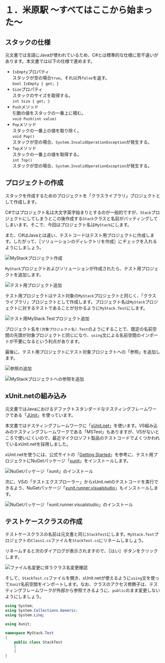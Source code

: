 １．米原駅 ～すべてはここから始まった～
=====

スタックの仕様
-----

元文書では言語にJavaが使われているため、C#とは標準的な仕様に若干違いがあります。本文書では以下の仕様で進めます。

- `IsEmpty`プロパティ  
  スタックが空の場合`true`。それ以外`false`を返す。  
  `bool IsEmpty { get; }`
- `Size`プロパティ  
  スタックのサイズを取得する。  
  `int Size { get; }`
- `Push`メソッド  
  引数の値をスタックの一番上に積む。  
  `void Push(int value)`
- `Pop`メソッド  
  スタックの一番上の値を取り除く。  
  `void Pop()`  
  スタックが空の場合、`System.InvalidOperationException`が発生する。
- `Top`メソッド  
  スタックの一番上の値を取得する。  
  `int Top()`  
  スタックが空の場合、`System.InvalidOperationException`が発生する。

プロジェクトの作成
-----

スタックを作成するためのプロジェクトを「クラスライブラリ」プロジェクトとして作成します。

C#ではプロジェクト名は大文字英字始まりとするのが一般的ですが、`Stack`プロジェクトにしてしまうとこの後作成する`Stack`クラスと名前がバッティングしてしまいます。そこで、今回はプロジェクト名は`MyStack`にします。

また、C#はJavaとは違い、テストコードはテスト用プロジェクトに作成します。したがって、［ソリューションのディレクトリを作成］にチェックを入れるようにしましょう。

![`MyStack`プロジェクト作成](images/01-01.png)

`MyStack`プロジェクトおよびソリューションが作成されたら、テスト用プロジェクトを追加します。

![テスト用プロジェクト追加](images/01-02.png)

テスト用プロジェクトはテスト対象の`MyStack`プロジェクトと同じく、「クラスライブラリ」プロジェクトとして作成します。プロジェクト名は`MyStack`プロジェクトに対するテストであることが分かるように`MyStack.Test`にします。

![テスト用`MyStack.Test`プロジェクト追加](images/01-03.png)

プロジェクト名を`(対象プロジェクト名).Test`のようにすることで、既定の名前空間の先頭が対象プロジェクトと同じになり、`using`文による名前空間のインポートが不要になるという利点があります。

最後に、テスト用プロジェクトにテスト対象プロジェクトへの「参照」を追加します。

![参照の追加](images/01-04.png)

![`MyStack`プロジェクトへの参照を追加](images/01-05.png)


xUnit\.netの組み込み
-----

元文書ではJavaにおけるデファクトスタンダードなテスティングフレームワークである「[JUnit](https://junit.org)」を使っています。

本文書ではテスティングフレームワークに「[xUnit.net](https://xunit.github.io/)」を使います。VS組み込みのテスティングフレームワークである「MSTest」もありますが、VSがないところで使いにくいので、最近マイクロソフト製品のテストコードでよくつかわれているxUnit\.netを採用しました。

xUnit\.netを使うには、公式サイトの「[Getting Started](http://xunit.github.io/docs/getting-started-desktop)」を参考に、テスト用プロジェクトにNuGetパッケージ「[xunit](https://www.nuget.org/packages/xunit/)」をインストールします。

![NuGetパッケージ「xunit」のインストール](images/01-06.png)

次に、VSの「テストエクスプローラー」からxUnit\.netのテストコードを実行できるよう、NuGetパッケージ「[xunit.runner.visualstudio](https://www.nuget.org/packages/xunit.runner.visualstudio)」もインストールします。

![NuGetパッケージ「xunit.runner.visualstudio」のインストール](images/01-07.png)


テストケースクラスの作成
-----

テストケースクラスの名前は元文書と同じ`StackTest`にします。`MyStack.Text`プロジェクトの`Class1.cs`ファイルを`StackTest.cs`にリネームしましょう。

リネームすると次のダイアログが表示されますので、［はい］ボタンをクリックします。

![ファイル名変更に伴うクラス名変更確認](images/01-08.png)

そして、`StackTest.cs`ファイルを開き、xUnit\.netが使えるように`using`文を使って`Xunit`名前空間をインポートします。なお、クラスのアクセス修飾子は、テスティングフレームワークが外部から参照できるように、`public`のまま変更しないようにしましょう。

```csharp
using System;
using System.Collections.Generic;
using System.Linq;

using Xunit;

namespace MyStack.Test
{
    public class StackTest
    {
    }
}
```
